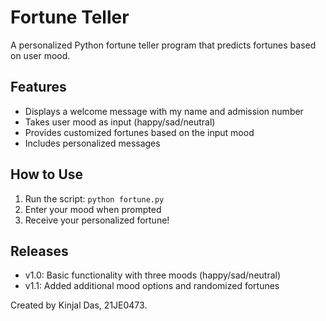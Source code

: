 # Fortune Teller

A personalized Python fortune teller program that predicts fortunes based on user mood.

## Features

- Displays a welcome message with my name and admission number
- Takes user mood as input (happy/sad/neutral)
- Provides customized fortunes based on the input mood
- Includes personalized messages

## How to Use

1. Run the script: `python fortune.py`
2. Enter your mood when prompted
3. Receive your personalized fortune!

## Releases

- v1.0: Basic functionality with three moods (happy/sad/neutral)
- v1.1: Added additional mood options and randomized fortunes

Created by Kinjal Das, 21JE0473.